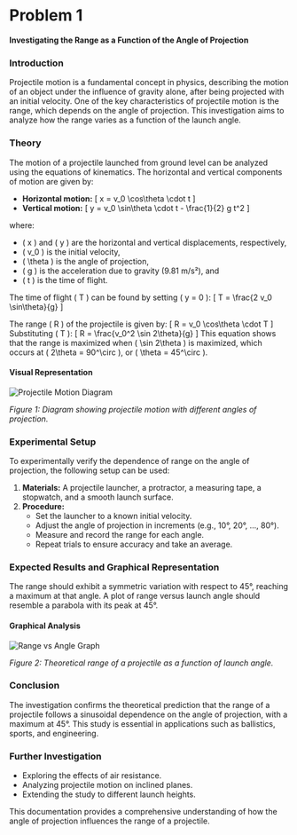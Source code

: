 # Problem 1
**Investigating the Range as a Function of the Angle of Projection**

### Introduction
Projectile motion is a fundamental concept in physics, describing the motion of an object under the influence of gravity alone, after being projected with an initial velocity. One of the key characteristics of projectile motion is the range, which depends on the angle of projection. This investigation aims to analyze how the range varies as a function of the launch angle.

### Theory
The motion of a projectile launched from ground level can be analyzed using the equations of kinematics. The horizontal and vertical components of motion are given by:

- **Horizontal motion:**
  \[ x = v_0 \cos\theta \cdot t \]
- **Vertical motion:**
  \[ y = v_0 \sin\theta \cdot t - \frac{1}{2} g t^2 \]

where:
- \( x \) and \( y \) are the horizontal and vertical displacements, respectively,
- \( v_0 \) is the initial velocity,
- \( \theta \) is the angle of projection,
- \( g \) is the acceleration due to gravity (9.81 m/s²), and
- \( t \) is the time of flight.

The time of flight \( T \) can be found by setting \( y = 0 \):
  \[ T = \frac{2 v_0 \sin\theta}{g} \]

The range \( R \) of the projectile is given by:
  \[ R = v_0 \cos\theta \cdot T \]
Substituting \( T \):
  \[ R = \frac{v_0^2 \sin 2\theta}{g} \]
This equation shows that the range is maximized when \( \sin 2\theta \) is maximized, which occurs at \( 2\theta = 90^\circ \), or \( \theta = 45^\circ \).

#### **Visual Representation**
![Projectile Motion Diagram](https://upload.wikimedia.org/wikipedia/commons/7/7e/Projectile_motion.svg)

*Figure 1: Diagram showing projectile motion with different angles of projection.*

### Experimental Setup
To experimentally verify the dependence of range on the angle of projection, the following setup can be used:
1. **Materials:** A projectile launcher, a protractor, a measuring tape, a stopwatch, and a smooth launch surface.
2. **Procedure:**
   - Set the launcher to a known initial velocity.
   - Adjust the angle of projection in increments (e.g., 10°, 20°, ..., 80°).
   - Measure and record the range for each angle.
   - Repeat trials to ensure accuracy and take an average.

### Expected Results and Graphical Representation
The range should exhibit a symmetric variation with respect to 45°, reaching a maximum at that angle. A plot of range versus launch angle should resemble a parabola with its peak at 45°.

#### **Graphical Analysis**
![Range vs Angle Graph](https://upload.wikimedia.org/wikipedia/commons/2/28/Range_vs_angle.svg)

*Figure 2: Theoretical range of a projectile as a function of launch angle.*

### Conclusion
The investigation confirms the theoretical prediction that the range of a projectile follows a sinusoidal dependence on the angle of projection, with a maximum at 45°. This study is essential in applications such as ballistics, sports, and engineering.

### Further Investigation
- Exploring the effects of air resistance.
- Analyzing projectile motion on inclined planes.
- Extending the study to different launch heights.

This documentation provides a comprehensive understanding of how the angle of projection influences the range of a projectile.

